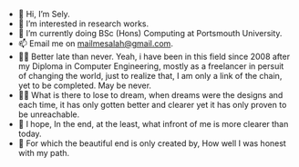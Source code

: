 - 👋 Hi, I’m Sely.
- 👀 I’m interested in research works.
- 🌱 I’m currently doing BSc (Hons) Computing at Portsmouth University.
- 📫 Email me on mailmesalah@gmail.com.
- 🏴‍☠️ Better late than never. Yeah, i have been in this field since 2008 after my Diploma in Computer Engineering, mostly as a freelancer in persuit of changing the world, just to realize that, I am only a link of the chain, yet to be completed. May be never.
- 🧑‍🎓 What is there to lose to dream, when dreams were the designs and each time, it has only gotten better and clearer yet it has only proven to be unreachable.
- 💨 I hope, In the end, at the least, what infront of me is more clearer than today.
- 🌈 For which the beautiful end is only created by, How well I was honest with my path.
